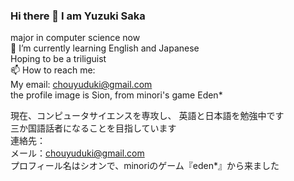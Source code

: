 ### Hi there 👋 I am Yuzuki Saka  
major in computer science now  
🌱 I’m currently learning English and Japanese  
Hoping to be a triliguist  
📫 How to reach me:  
My email: chouyuduki@gmail.com  
the profile image is Sion, from minori's game Eden*

現在、コンピュータサイエンスを専攻し、
英語と日本語を勉強中です  
三か国語話者になることを目指しています  
連絡先：  
メール：chouyuduki@gmail.com  
プロフィール名はシオンで、minoriのゲーム『eden*』から来ました  

<!--
**ChouYuduki/ChouYuduki** is a ✨ _special_ ✨ repository because its `README.md` (this file) appears on your GitHub profile.

Here are some ideas to get you started:

- 🔭 I’m currently working on ...
- 🌱 I’m currently learning ...
- 👯 I’m looking to collaborate on ...
- 🤔 I’m looking for help with ...
- 💬 Ask me about ...
- 📫 How to reach me: ...
- 😄 Pronouns: ...
- ⚡ Fun fact: ...
-->

